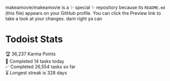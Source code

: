 makeamovie/makeamovie is a ✨ special ✨ repository because its `README.md` (this file) appears on your GitHub profile.
You can click the Preview link to take a look at your changes. darn right ya can

# Todoist Stats

<!-- TODO-IST:START -->
🏆  36,237 Karma Points           
🌸  Completed 14 tasks today           
✅  Completed 26,554 tasks so far           
⏳  Longest streak is 328 days
<!-- TODO-IST:END -->